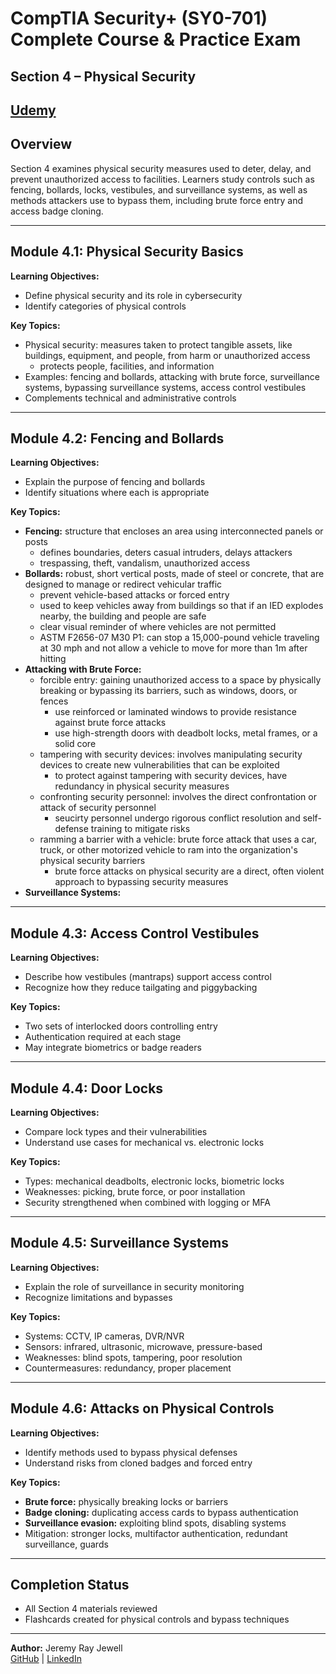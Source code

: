 # CompTIA Security+ (SY0-701) Complete Course & Practice Exam  
## Section 4 – Physical Security  

[Udemy](https://www.udemy.com/course/securityplus/)  
---

## Overview  
Section 4 examines physical security measures used to deter, delay, and prevent unauthorized access to facilities. Learners study controls such as fencing, bollards, locks, vestibules, and surveillance systems, as well as methods attackers use to bypass them, including brute force entry and access badge cloning.  

---

## Module 4.1: Physical Security Basics  
**Learning Objectives:**  
- Define physical security and its role in cybersecurity  
- Identify categories of physical controls  

**Key Topics:**  
- Physical security: measures taken to protect tangible assets, like buildings, equipment, and people, from harm or unauthorized access 
	- protects people, facilities, and information  
- Examples: fencing and bollards, attacking with brute force, surveillance systems, bypassing surveillance systems, access control vestibules  
- Complements technical and administrative controls

---

## Module 4.2: Fencing and Bollards  
**Learning Objectives:**  
- Explain the purpose of fencing and bollards  
- Identify situations where each is appropriate  

**Key Topics:**  
- **Fencing:** structure that encloses an area using interconnected panels or posts 
	- defines boundaries, deters casual intruders, delays attackers  
	- trespassing, theft, vandalism, unauthorized access
- **Bollards:** robust, short vertical posts, made of steel or concrete, that are designed to manage or redirect vehicular traffic 
	- prevent vehicle-based attacks or forced entry  
	- used to keep vehicles away from buildings so that if an IED explodes nearby, the building and people are safe
	- clear visual reminder of where vehicles are not permitted
	- ASTM F2656-07 M30 P1: can stop a 15,000-pound vehicle traveling at 30 mph and not allow a vehicle to move for more than 1m after hitting
- **Attacking with Brute Force:**
	- forcible entry: gaining unauthorized access to a space by physically breaking or bypassing its barriers, such as windows, doors, or fences
		- use reinforced or laminated windows to provide resistance against brute force attacks
		- use high-strength doors with deadbolt locks, metal frames, or a solid core
	- tampering with security devices: involves manipulating security devices to create new vulnerabilities that can be exploited
		- to protect against tampering with security devices, have redundancy in physical security measures
	- confronting security personnel: involves the direct confrontation or attack of security personnel
		- seucirty personnel undergo rigorous conflict resolution and self-defense training to mitigate risks
	- ramming a barrier with a vehicle: brute force attack that uses a car, truck, or other motorized vehicle to ram into the organization's physical security barriers
		- brute force attacks on physical security are a direct, often violent approach to bypassing security measures
- **Surveillance Systems:**

---

## Module 4.3: Access Control Vestibules  
**Learning Objectives:**  
- Describe how vestibules (mantraps) support access control  
- Recognize how they reduce tailgating and piggybacking  

**Key Topics:**  
- Two sets of interlocked doors controlling entry  
- Authentication required at each stage  
- May integrate biometrics or badge readers

---

## Module 4.4: Door Locks  
**Learning Objectives:**  
- Compare lock types and their vulnerabilities  
- Understand use cases for mechanical vs. electronic locks  

**Key Topics:**  
- Types: mechanical deadbolts, electronic locks, biometric locks  
- Weaknesses: picking, brute force, or poor installation  
- Security strengthened when combined with logging or MFA

---

## Module 4.5: Surveillance Systems  
**Learning Objectives:**  
- Explain the role of surveillance in security monitoring  
- Recognize limitations and bypasses  

**Key Topics:**  
- Systems: CCTV, IP cameras, DVR/NVR  
- Sensors: infrared, ultrasonic, microwave, pressure-based  
- Weaknesses: blind spots, tampering, poor resolution  
- Countermeasures: redundancy, proper placement

---

## Module 4.6: Attacks on Physical Controls  
**Learning Objectives:**  
- Identify methods used to bypass physical defenses  
- Understand risks from cloned badges and forced entry  

**Key Topics:**  
- **Brute force:** physically breaking locks or barriers  
- **Badge cloning:** duplicating access cards to bypass authentication  
- **Surveillance evasion:** exploiting blind spots, disabling systems  
- Mitigation: stronger locks, multifactor authentication, redundant surveillance, guards 

---

## Completion Status  
- All Section 4 materials reviewed  
- Flashcards created for physical controls and bypass techniques

---

**Author:** Jeremy Ray Jewell  
[GitHub](https://github.com/jeremyrayjewell) | [LinkedIn](https://www.linkedin.com/in/jeremyrayjewell)  
